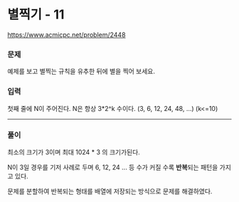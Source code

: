 # 별찍기 - 11

https://www.acmicpc.net/problem/2448


### 문제

예제를 보고 별찍는 규칙을 유추한 뒤에 별을 찍어 보세요.


### 입력 

첫째 줄에 N이 주어진다. N은 항상 3*2^k 수이다. (3, 6, 12, 24, 48, ...) (k<=10)

-------------
### 풀이 

최소의 크기가 3이며 최대 1024 * 3 의 크기가된다. 

N이 3일 경우를 기저 사례로 두며 6, 12, 24 ... 등 수가 커질 수록 **반복**되는 패턴을 가지고 있다. 

문제를 분할하여 반복되는 형태를 배열에 저장되는 방식으로 문제를 해결하였다. 

